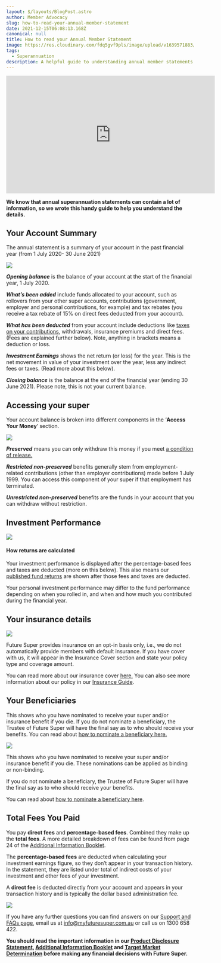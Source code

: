 ```yaml
---
layout: $/layouts/BlogPost.astro
author: Member Advocacy
slug: how-to-read-your-annual-member-statement
date: 2021-12-15T06:08:13.168Z
canonical: null
title: How to read your Annual Member Statement
image: https://res.cloudinary.com/fdq5gvf9pls/image/upload/v1639571883/Member%20Statement%20blog/Annual_Member_Statement_words_adsrfk.png
tags:
  - Superannuation
description: A helpful guide to understanding annual member statements.
---
```

<iframe width="560" height="315" src="https://www.youtube.com/embed/ycl6Vkksmww" title="YouTube video player" frameborder="0" allow="accelerometer; autoplay; clipboard-write; encrypted-media; gyroscope; picture-in-picture" allowfullscreen></iframe>

**We know that annual superannuation statements can contain a lot of information, so we wrote this handy guide to help you understand the details.** 

## **Your Account Summary**

The annual statement is a summary of your account in the past financial year (from 1 July 2020- 30 June 2021)

![](https://res.cloudinary.com/fdq5gvf9pls/image/upload/c_scale,w_660/v1639570682/Member%20Statement%20blog/Account_Summary_oodlea.png)

***Opening balance*** is the balance of your account at the start of the financial year, 1 July 2020.

***What’s been added*** include funds allocated to your account, such as rollovers from your other super accounts, contributions (government, employer and personal contributions, for example) and tax rebates (you receive a tax rebate of 15% on direct fees deducted from your account).

***What has been deducted*** from your account include deductions like [taxes on your contributions](https://www.futuresuper.com.au/faqs/why-is-tax-taken-from-my-account), withdrawals, insurance premiums and direct fees. (Fees are explained further below). Note, anything in brackets means a deduction or loss.

***Investment Earnings*** shows the net return (or loss) for the year. This is the net movement in value of your investment over the year, less any indirect fees or taxes. (Read more about this below).

***Closing balance*** is the balance at the end of the financial year (ending 30 June 2021). Please note, this is not your current balance.

## Accessing your super

Your account balance is broken into different components in the ‘**Access Your Money**’ section.

![](https://res.cloudinary.com/fdq5gvf9pls/image/upload/v1639568997/Member%20Statement%20blog/Access_your_money_kfaho3.png)

***Preserved*** means you can only withdraw this money if you meet [a condition of release.](https://www.futuresuper.com.au/faqs/what-is-a-condition-of-release/)‍

***Restricted non-preserved*** benefits generally stem from employment-related contributions (other than employer contributions) made before 1 July 1999. You can access this component of your super if that employment has terminated.

***Unrestricted non-preserved*** benefits are the funds in your account that you can withdraw without restriction.

## **Investment Performance**

![](https://res.cloudinary.com/fdq5gvf9pls/image/upload/v1639569122/Member%20Statement%20blog/Investment_performance_f0mvgx.png)

#### **How returns are calculated**

Your investment performance is displayed after the percentage-based fees and taxes are deducted (more on this below). This also means our [published fund returns](https://www.myfuturesuper.com.au/choosing/performanceandreturns) are shown after those fees and taxes are deducted.

Your personal investment performance may differ to the fund performance depending on when you rolled in, and when and how much you contributed during the financial year.

## Your insurance details

![](https://res.cloudinary.com/fdq5gvf9pls/image/upload/c_scale,w_660/v1639567989/Member%20Statement%20blog/Insurance_Information_vgk2ab.png)

Future Super provides insurance on an opt-in basis only, i.e., we do not automatically provide members with default insurance. If you have cover with us, it will appear in the Insurance Cover section and state your policy type and coverage amount.

You can read more about our insurance cover [here.](https://www.myfuturesuper.com.au/faqs/does-future-super-offer-insurance/) You can also see more information about our policy in our [Insurance Guide](https://content.myfuturesuper.com.au/forms-docs/FS_InsuranceGuide_05102021.pdf).

## Your Beneficiaries

This shows who you have nominated to receive your super and/or insurance benefit if you die. If you do not nominate a beneficiary, the Trustee of Future Super will have the final say as to who should receive your benefits. You can read about [how to nominate a beneficiary here.](https://futuresuper.groovehq.com/help/benefici)

![](https://res.cloudinary.com/fdq5gvf9pls/image/upload/c_scale,w_680/v1639567989/Member%20Statement%20blog/Beneficiary_Details_uqci1k.png)

This shows who you have nominated to receive your super and/or insurance benefit if you die. These nominations can be applied as binding or non-binding. 

If you do not nominate a beneficiary, the Trustee of Future Super will have the final say as to who should receive your benefits. 

You can read about [how to nominate a beneficiary here](https://www.myfuturesuper.com.au/faqs/how-do-i-nominate-a-beneficiary/).

## Total Fees You Paid

You pay **direct fees** and **percentage-based fees**. Combined they make up the **total fees**. A more detailed breakdown of fees can be found from page 24 of the [Additional Information Booklet](http://www.futuresuper.com.au/aib). 

The **percentage-based fees** are deducted when calculating your investment earnings figure, so they don’t appear in your transaction history. In the statement, they are listed under total of indirect costs of your investment and other fees of your investment.

A **direct fee** is deducted directly from your account and appears in your transaction history and is typically the dollar based administration fee.

![](https://res.cloudinary.com/fdq5gvf9pls/image/upload/v1639569513/Member%20Statement%20blog/Total_Fees_and_costs_rodhjx.png)

If you have any further questions you can find answers on our [Support and FAQs page](https://www.myfuturesuper.com.au/support-and-faqs/), email us at info@myfuturesuper.com.au or call us on 1300 658 422.

**You should read the important information in our [Product Disclosure Statement](https://www.myfuturesuper.com.au/pds), [Additional Information Booklet](https://www.myfuturesuper.com.au/aib) and [Target Market Determination](https://www.futuresuper.com.au/tmd) before making any financial decisions with Future Super.**